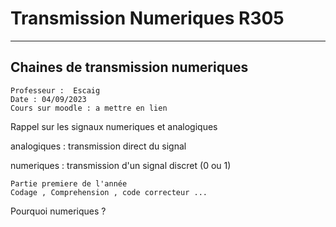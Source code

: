 # Transmission Numeriques R305
---
## Chaines de transmission numeriques 

```
Professeur :  Escaig
Date : 04/09/2023
Cours sur moodle : a mettre en lien 
``` 
Rappel sur les signaux numeriques et analogiques 

analogiques : transmission direct du signal

numeriques : transmission d'un signal discret (0 ou 1)

```
Partie premiere de l'année
Codage , Comprehension , code correcteur ...  
```
Pourquoi numeriques ?

